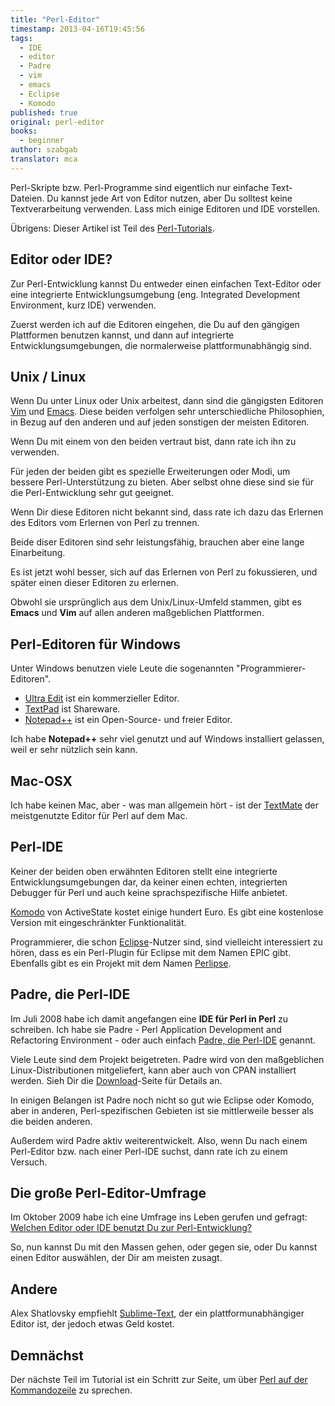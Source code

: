 ```yaml
---
title: "Perl-Editor"
timestamp: 2013-04-16T19:45:56
tags:
  - IDE
  - editor
  - Padre
  - vim
  - emacs
  - Eclipse
  - Komodo
published: true
original: perl-editor
books:
  - beginner
author: szabgab
translator: mca
---
```



Perl-Skripte bzw. Perl-Programme sind eigentlich nur einfache Text-Dateien.
Du kannst jede Art von Editor nutzen, aber Du solltest keine Textverarbeitung
verwenden. Lass mich einige Editoren und IDE vorstellen.

Übrigens: Dieser Artikel ist Teil des [Perl-Tutorials](/perl-tutorial).


## Editor oder IDE?

Zur Perl-Entwicklung kannst Du entweder einen einfachen Text-Editor
oder eine integrierte Entwicklungsumgebung (eng. Integrated Development
Environment, kurz IDE) verwenden.

Zuerst werden ich auf die Editoren eingehen, die Du auf den gängigen
Plattformen benutzen kannst, und dann auf integrierte Entwicklungsumgebungen,
die normalerweise plattformunabhängig sind.

## Unix / Linux

Wenn Du unter Linux oder Unix arbeitest, dann sind die gängigsten Editoren
[Vim](http://www.vim.org/) und
[Emacs](http://www.gnu.org/software/emacs/).
Diese beiden verfolgen sehr unterschiedliche Philosophien, in Bezug
auf den anderen und auf jeden sonstigen der meisten Editoren.

Wenn Du mit einem von den beiden vertraut bist, dann rate ich ihn zu verwenden.

Für jeden der beiden gibt es spezielle Erweiterungen oder Modi, um
bessere Perl-Unterstützung zu bieten. Aber selbst ohne diese sind sie
für die Perl-Entwicklung sehr gut geeignet.

Wenn Dir diese Editoren nicht bekannt sind, dass rate ich dazu das Erlernen
des Editors vom Erlernen von Perl zu trennen.

Beide diser Editoren sind sehr leistungsfähig, brauchen aber eine lange Einarbeitung.

Es ist jetzt wohl besser, sich auf das Erlernen von Perl zu fokussieren, und später
einen dieser Editoren zu erlernen.

Obwohl sie ursprünglich aus dem Unix/Linux-Umfeld stammen, gibt es
<b>Emacs</b> und <b>Vim</b> auf allen anderen maßgeblichen Plattformen.

## Perl-Editoren für Windows

Unter Windows benutzen viele Leute die sogenannten "Programmierer-Editoren".

* [Ultra Edit](http://www.ultraedit.com/) ist ein kommerzieller Editor.
* [TextPad](http://www.textpad.com/) ist Shareware.
* [Notepad++](http://notepad-plus-plus.org/) ist ein Open-Source- und freier Editor.

Ich habe <b>Notepad++</b> sehr viel genutzt und auf Windows installiert gelassen,
weil er sehr nützlich sein kann.

## Mac-OSX

Ich habe keinen Mac, aber - was man allgemein hört - ist
der [TextMate](http://macromates.com/) der meistgenutzte
Editor für Perl auf dem Mac.

## Perl-IDE

Keiner der beiden oben erwähnten Editoren stellt eine integrierte Entwicklungsumgebungen dar,
da keiner einen echten, integrierten Debugger für Perl und auch keine
sprachspezifische Hilfe anbietet.

[Komodo](http://www.activestate.com/) von ActiveState kostet einige hundert Euro.
Es gibt eine kostenlose Version mit eingeschränkter Funktionalität.

Programmierer, die schon [Eclipse](http://www.eclipse.org/)-Nutzer sind, sind
vielleicht interessiert zu hören, dass es ein Perl-Plugin für Eclipse mit dem Namen EPIC gibt.
Ebenfalls gibt es ein Projekt mit dem Namen [Perlipse](https://github.com/skorg/perlipse).

## Padre, die Perl-IDE

Im Juli 2008 habe ich damit angefangen eine <b>IDE für Perl in Perl</b> zu schreiben.
Ich habe sie Padre - Perl Application Development and Refactoring Environment -
oder auch einfach [Padre, die Perl-IDE](http://padre.perlide.org/)
genannt.

Viele Leute sind dem Projekt beigetreten. Padre wird von den maßgeblichen Linux-Distributionen
mitgeliefert, kann aber auch von CPAN installiert werden.
Sieh Dir die [Download](http://padre.perlide.org/download.html)-Seite für Details an.

In einigen Belangen ist Padre noch nicht so gut wie Eclipse oder Komodo, aber in anderen,
Perl-spezifischen Gebieten ist sie mittlerweile besser als die beiden anderen.

Außerdem wird Padre aktiv weiterentwickelt. Also, wenn Du nach einem Perl-Editor
bzw. nach einer Perl-IDE suchst, dann rate ich zu einem Versuch.

## Die große Perl-Editor-Umfrage

Im Oktober 2009 habe ich eine Umfrage ins Leben gerufen
und gefragt: [Welchen Editor oder IDE benutzt Du zur Perl-Entwicklung?](http://perlide.org/poll200910/)

So, nun kannst Du mit den Massen gehen, oder gegen sie, oder Du kannst einen Editor auswählen, 
der Dir am meisten zusagt.

## Andere

Alex Shatlovsky empfiehlt [Sublime-Text](http://www.sublimetext.com/), der ein plattformunabhängiger Editor ist,
der jedoch etwas Geld kostet.

## Demnächst

Der nächste Teil im Tutorial ist ein Schritt zur Seite, um über
[Perl auf der Kommandozeile](/perl-auf-der-kommandozeile)
zu sprechen.
